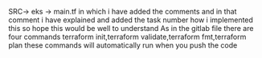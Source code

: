 SRC-> eks -> main.tf
in which i have added the comments and in that comment i have explained and added the task number how i implemented this so hope this would be well to understand 
As in the gitlab file there are four commands terraform init,terraform validate,terraform fmt,terraform plan these commands will automatically run when you push the code
